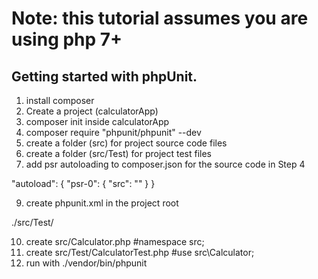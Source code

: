 # Note:  this tutorial assumes you are using php 7+
## Getting started with phpUnit.
1. install composer
2. Create a project (calculatorApp)
3. composer init inside calculatorApp
4. composer require  "phpunit/phpunit" --dev
6. create a folder (src) for project source code files
7. create a folder (src/Test) for project test files
8. add psr autoloading to composer.json for the source code in Step 4

"autoload": {
        "psr-0": {
            "src": ""
        }
}

9. create phpunit.xml in the project root

<?xml version="1.0" encoding="UTF-8"?>
<phpunit colors="true">
    <testsuites>
        <testsuite name="Application Test Suite">
            <directory>./src/Test/</directory>
        </testsuite>
    </testsuites>
</phpunit>


10. create src/Calculator.php #namespace src;
11. create src/Test/CalculatorTest.php #use src\Calculator;
12. run with ./vendor/bin/phpunit

